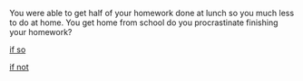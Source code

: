 You were able to get half of your homework done at lunch so you much less to do at home. You get home from school do you procrastinate finishing your homework?

[if so](procrastinate.md)

[if not](noprocrastinate.md)
